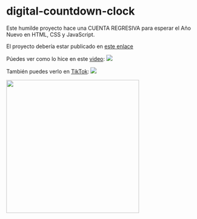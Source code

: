 # digital-countdown-clock

Este humilde proyecto hace una CUENTA REGRESIVA para esperar el Año Nuevo en HTML, CSS y JavaScript.

El proyecto debería estar publicado en [este enlace](https://doneber.github.io/new-year-countdown-clock/)

Púedes ver como lo hice en este [video](https://youtu.be/o5bawqBDLKk): [![](https://img.shields.io/youtube/views/o5bawqBDLKk?color=%23333&label=YouTube&style=social)](https://youtu.be/o5bawqBDLKk)

También puedes verlo en [TikTok]([https://www.tiktok.com/@doneber.dev/video/7183101390108052742](https://www.tiktok.com/@doneber.dev/video/7183101390108052742)): [![](https://img.shields.io/endpoint?label=TikTok&logo=tiktok&url=https%3A%2F%2Fdoneber.dev%2Ftiktok-counter%2F)](https://www.tiktok.com/@doneber.dev/video/7183101390108052742)

<a href="https://youtu.be/o5bawqBDLKk"><img src="https://img.youtube.com/vi/o5bawqBDLKk/maxresdefault.jpg" width="350" /></a>

